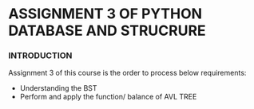 # **ASSIGNMENT 3 OF PYTHON DATABASE AND STRUCRURE**

### **INTRODUCTION**
Assignment 3 of this course is the order to process below requirements:

* Understanding the BST
* Perform and apply the function/ balance of AVL TREE
